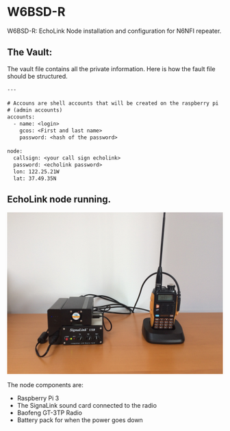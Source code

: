 # W6BSD-R

W6BSD-R: EchoLink Node installation and configuration for N6NFI repeater.

## The Vault:

The vault file contains all the private information. Here is how the
fault file should be structured.

```
---

# Accouns are shell accounts that will be created on the raspberry pi
# (admin accounts)
accounts:
  - name: <login>
    gcos: <First and last name>
    password: <hash of the password>

node:
  callsign: <your call sign echolink>
  password: <echolink password>
  lon: 122.25.21W
  lat: 37.49.35N
```

## EchoLink node running.

![EchoLink Node](media/IMG_1548.JPG)

The node components are:
- Raspberry Pi 3
- The SignaLink sound card connected to the radio
- Baofeng GT-3TP Radio
- Battery pack for when the power goes down
